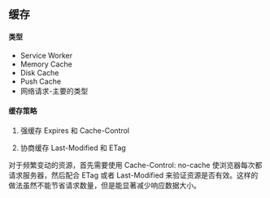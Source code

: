 ## 缓存

#### 类型

+ Service Worker
+ Memory Cache
+ Disk Cache
+ Push Cache
+ 网络请求-主要的类型

#### 缓存策略

1. 强缓存
Expires 和 Cache-Control

2. 协商缓存
Last-Modified 和 ETag

对于频繁变动的资源，首先需要使用 Cache-Control: no-cache 使浏览器每次都请求服务器，然后配合 ETag 或者 Last-Modified 来验证资源是否有效。这样的做法虽然不能节省请求数量，但是能显著减少响应数据大小。